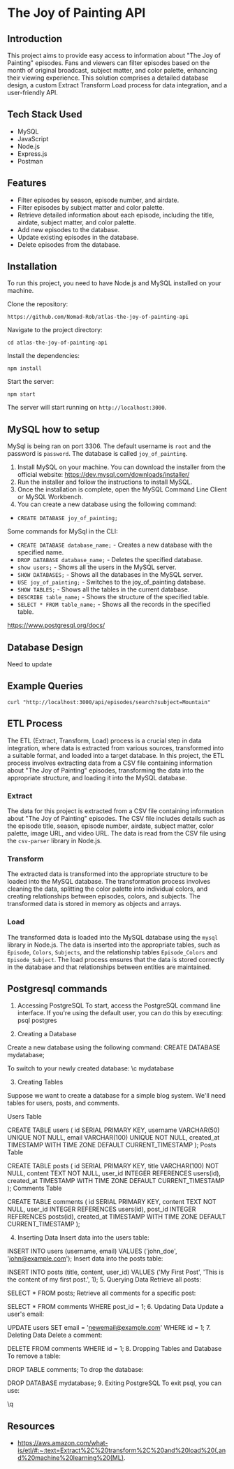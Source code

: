 # The Joy of Painting API

## Introduction

This project aims to provide easy access to information about "The Joy of Painting" episodes. Fans and viewers can filter episodes based on the month of original broadcast, subject matter, and color palette, enhancing their viewing experience. This solution comprises a detailed database design, a custom Extract Transform Load process for data integration, and a user-friendly API.

## Tech Stack Used

- MySQL
- JavaScript
- Node.js
- Express.js
- Postman

## Features

- Filter episodes by season, episode number, and airdate.
- Filter episodes by subject matter and color palette.
- Retrieve detailed information about each episode, including the title, airdate, subject matter, and color palette.
- Add new episodes to the database.
- Update existing episodes in the database.
- Delete episodes from the database.

## Installation

To run this project, you need to have Node.js and MySQL installed on your machine.

Clone the repository:

`https://github.com/Nomad-Rob/atlas-the-joy-of-painting-api`

Navigate to the project directory:

`cd atlas-the-joy-of-painting-api`

Install the dependencies:

`npm install`

Start the server:

`npm start`

The server will start running on `http://localhost:3000`.


## MySQL how to setup

MySql is being ran on port 3306. The default username is `root` and the password is `password`. The database is called `joy_of_painting`.

1. Install MySQL on your machine. You can download the installer from the official website: https://dev.mysql.com/downloads/installer/
2. Run the installer and follow the instructions to install MySQL.
3. Once the installation is complete, open the MySQL Command Line Client or MySQL Workbench.
4. You can create a new database using the following command:
- `CREATE DATABASE joy_of_painting;`


Some commands for MySql in the CLI:
- `CREATE DATABASE database_name;` - Creates a new database with the specified name.
- `DROP DATABASE database_name;` - Deletes the specified database.
-  `show users;` - Shows all the users in the MySQL server.
- `SHOW DATABASES;` - Shows all the databases in the MySQL server.
- `USE joy_of_painting;` - Switches to the joy_of_painting database.
- `SHOW TABLES;` - Shows all the tables in the current database.
- `DESCRIBE table_name;` - Shows the structure of the specified table.
- `SELECT * FROM table_name;` - Shows all the records in the specified table.


https://www.postgresql.org/docs/
## Database Design
Need to update
<!-- Structure of the DB using PostgreSQL

The database design for this project is as follows:

Table Episode {
    Episode_ID serial [pk]
    Title varchar(255)
    Season int
    Episode int
    Air_Date date
    ImageURL text
    VideoURL text
    Note: 'Contains details about each episode, including the title, season, and episode number, along with URLs to the image and video of the painting featured.'
}

Table Colors {
    Color_ID serial [pk]
    Color_Name varchar(255)
    Color_Hex varchar(7)
    Note: 'Defines all unique colors used in the paintings, listed by name and hex value.'
}

Table Episode_Colors {
    Episode_ID int [ref: > Episode.Episode_ID]
    Color_ID int [ref: > Colors.Color_ID]
    Note: 'A many-to-many relationship table linking episodes to the colors used in the paintings featured in those episodes.'
}

Table Subjects {
    Subject_ID serial [pk]
    Subject_Name varchar(255)
    Note: 'Catalogs subjects or themes of the paintings, such as "Mountain", "River", etc.'
}

- EpisodeID (Foreign Key, Integer) <br>
SubjectID (Foreign Key, Integer) <br> -->

## Example Queries

`curl "http://localhost:3000/api/episodes/search?subject=Mountain"`




## ETL Process

The ETL (Extract, Transform, Load) process is a crucial step in data integration, where data is extracted from various sources, transformed into a suitable format, and loaded into a target database. In this project, the ETL process involves extracting data from a CSV file containing information about "The Joy of Painting" episodes, transforming the data into the appropriate structure, and loading it into the MySQL database.


### Extract

The data for this project is extracted from a CSV file containing information about "The Joy of Painting" episodes. The CSV file includes details such as the episode title, season, episode number, airdate, subject matter, color palette, image URL, and video URL. The data is read from the CSV file using the `csv-parser` library in Node.js.


### Transform

The extracted data is transformed into the appropriate structure to be loaded into the MySQL database. The transformation process involves cleaning the data, splitting the color palette into individual colors, and creating relationships between episodes, colors, and subjects. The transformed data is stored in memory as objects and arrays.

### Load

The transformed data is loaded into the MySQL database using the `mysql` library in Node.js. The data is inserted into the appropriate tables, such as `Episode`, `Colors`, `Subjects`, and the relationship tables `Episode_Colors` and `Episode_Subject`. The load process ensures that the data is stored correctly in the database and that relationships between entities are maintained.


## Postgresql commands
1. Accessing PostgreSQL
To start, access the PostgreSQL command line interface. If you're using the default user, you can do this by executing:
psql postgres

2. Creating a Database

Create a new database using the following command:
CREATE DATABASE mydatabase;

To switch to your newly created database:
\c mydatabase

3. Creating Tables

Suppose we want to create a database for a simple blog system. We'll need tables for users, posts, and comments.

Users Table

CREATE TABLE users (
    id SERIAL PRIMARY KEY,
    username VARCHAR(50) UNIQUE NOT NULL,
    email VARCHAR(100) UNIQUE NOT NULL,
    created_at TIMESTAMP WITH TIME ZONE DEFAULT CURRENT_TIMESTAMP
);
Posts Table

CREATE TABLE posts (
    id SERIAL PRIMARY KEY,
    title VARCHAR(100) NOT NULL,
    content TEXT NOT NULL,
    user_id INTEGER REFERENCES users(id),
    created_at TIMESTAMP WITH TIME ZONE DEFAULT CURRENT_TIMESTAMP
);
Comments Table

CREATE TABLE comments (
    id SERIAL PRIMARY KEY,
    content TEXT NOT NULL,
    user_id INTEGER REFERENCES users(id),
    post_id INTEGER REFERENCES posts(id),
    created_at TIMESTAMP WITH TIME ZONE DEFAULT CURRENT_TIMESTAMP
);

4. Inserting Data
Insert data into the users table:

INSERT INTO users (username, email) VALUES ('john_doe', 'john@example.com');
Insert data into the posts table:

INSERT INTO posts (title, content, user_id) VALUES ('My First Post', 'This is the content of my first post.', 1);
5. Querying Data
Retrieve all posts:

SELECT * FROM posts;
Retrieve all comments for a specific post:

SELECT * FROM comments WHERE post_id = 1;
6. Updating Data
Update a user's email:


UPDATE users SET email = 'newemail@example.com' WHERE id = 1;
7. Deleting Data
Delete a comment:


DELETE FROM comments WHERE id = 1;
8. Dropping Tables and Database
To remove a table:


DROP TABLE comments;
To drop the database:

DROP DATABASE mydatabase;
9. Exiting PostgreSQL
To exit psql, you can use:

\q

## Resources
- https://aws.amazon.com/what-is/etl/#:~:text=Extract%2C%20transform%2C%20and%20load%20(,and%20machine%20learning%20(ML).
